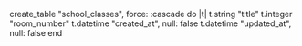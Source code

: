 create_table "school_classes", force: :cascade do |t|
    t.string   "title"
    t.integer  "room_number"
    t.datetime "created_at",  null: false
    t.datetime "updated_at",  null: false
  end